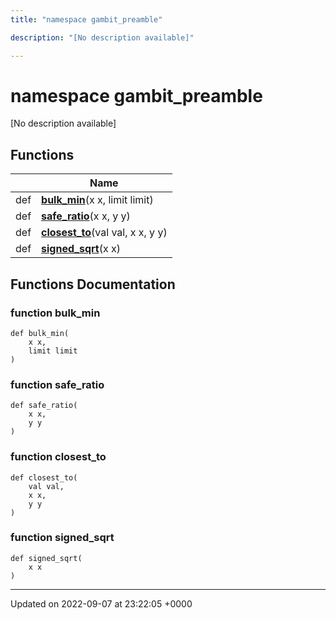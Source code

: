 ```yaml
---
title: "namespace gambit_preamble"

description: "[No description available]"

---
```


# namespace gambit_preamble

[No description available]

## Functions

|                | Name           |
| -------------- | -------------- |
| def | **[bulk_min](/documentation/code/namespaces/namespacegambit__preamble/#function-bulk-min)**(x x, limit limit) |
| def | **[safe_ratio](/documentation/code/namespaces/namespacegambit__preamble/#function-safe-ratio)**(x x, y y) |
| def | **[closest_to](/documentation/code/namespaces/namespacegambit__preamble/#function-closest-to)**(val val, x x, y y) |
| def | **[signed_sqrt](/documentation/code/namespaces/namespacegambit__preamble/#function-signed-sqrt)**(x x) |


## Functions Documentation

### function bulk_min

```
def bulk_min(
    x x,
    limit limit
)
```


### function safe_ratio

```
def safe_ratio(
    x x,
    y y
)
```


### function closest_to

```
def closest_to(
    val val,
    x x,
    y y
)
```


### function signed_sqrt

```
def signed_sqrt(
    x x
)
```






-------------------------------

Updated on 2022-09-07 at 23:22:05 +0000